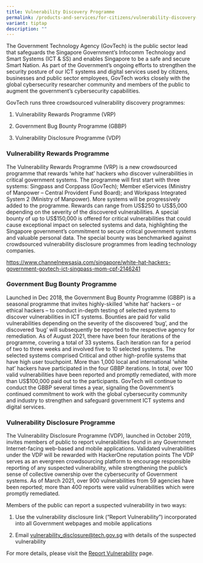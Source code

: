 ```yaml
---
title: Vulnerability Discovery Programme
permalink: /products-and-services/for-citizens/vulnerability-discovery-programme/
variant: tiptap
description: ""
---
```

<p>The Government Technology Agency (GovTech) is the public sector lead that
safeguards the Singapore Government’s Infocomm Technology and Smart Systems
(ICT &amp; SS) and enables Singapore to be a safe and secure Smart Nation.
As part of the Government’s ongoing efforts to strengthen the security
posture of our ICT systems and digital services used by citizens, businesses
and public sector employees, GovTech works closely with the global cybersecurity
researcher community and members of the public to augment the government’s
cybersecurity capabilities.</p>
<p></p>
<p>GovTech runs three crowdsourced vulnerability discovery programmes:</p>
<ol data-tight="true" class="tight">
<li>
<p>Vulnerability Rewards Programme (VRP)</p>
</li>
<li>
<p>Government Bug Bounty Programme (GBBP)</p>
</li>
<li>
<p>Vulnerability Disclosure Programme (VDP)</p>
</li>
</ol>
<p></p>
<h3>Vulnerability Rewards Programme </h3>
<p>The Vulnerability Rewards Programme (VRP) is a new crowdsourced programme
that rewards ‘white hat’ hackers who discover vulnerabilities in critical
government systems. The programme will first start with three systems:
Singpass and Corppass (GovTech); Member eServices (Ministry of Manpower
– Central Provident Fund Board); and Workpass Integrated System 2 (Ministry
of Manpower). More systems will be progressively added to the programme.
Rewards can range from US$250 to US$5,000 depending on the severity of
the discovered vulnerabilities. A special bounty of up to US$150,000 is
offered for critical vulnerabilities that could cause exceptional impact
on selected systems and data, highlighting the Singapore government’s commitment
to secure critical government systems and valuable personal data. The special
bounty was benchmarked against crowdsourced vulnerability disclosure programmes
from leading technology companies.</p>
<p><a href="https://www.channelnewsasia.com/singapore/white-hat-hackers-government-govtech-ict-singpass-mom-cpf-2146241" rel="noopener noreferrer nofollow" target="_blank">https://www.channelnewsasia.com/singapore/white-hat-hackers-government-govtech-ict-singpass-mom-cpf-2146241</a>
</p>
<p></p>
<h3>Government Bug Bounty Programme </h3>
<p>Launched in Dec 2018, the Government Bug Bounty Programme (GBBP) is a
seasonal programme that invites highly-skilled ‘white hat’ hackers – or
ethical hackers – to conduct in-depth testing of selected systems to discover
vulnerabilities in ICT systems. Bounties are paid for valid vulnerabilities
depending on the severity of the discovered ‘bug’, and the discovered ‘bug’
will subsequently be reported to the respective agency for remediation.
As of August 2021, there have been four iterations of the programme, covering
a total of 33 systems. Each iteration ran for a period of two to three
weeks and involved five to 10 selected systems. The selected systems comprised
Critical and other high-profile systems that have high user touchpoint.
More than 1,000 local and international ‘white hat’ hackers have participated
in the four GBBP iterations. In total, over 100 valid vulnerabilities have
been reported and promptly remediated, with more than US$100,000 paid out
to the participants. GovTech will continue to conduct the GBBP several
times a year, signaling the Government’s continued commitment to work with
the global cybersecurity community and industry to strengthen and safeguard
government ICT systems and digital services.</p>
<p></p>
<h3>Vulnerability Disclosure Programme </h3>
<p>The Vulnerability Disclosure Programme (VDP), launched in October 2019,
invites members of public to report vulnerabilities found in any Government
Internet-facing web-based and mobile applications. Validated vulnerabilities
under the VDP will be rewarded with HackerOne reputation points The VDP
serves as an evergreen crowdsourcing platform to encourage responsible
reporting of any suspected vulnerability, while strengthening the public’s
sense of collective ownership over the cybersecurity of Government systems.
As of March 2021, over 900 vulnerabilities from 59 agencies have been reported;
more than 400 reports were valid vulnerabilities which were promptly remediated.</p>
<p>Members of the public can report a suspected vulnerability in two ways:</p>
<ol data-tight="true" class="tight">
<li>
<p>Use the vulnerability disclosure link (“Report Vulnerability”) incorporated
into all Government webpages and mobile applications</p>
</li>
<li>
<p>Email <a href="mailto:vulnerability_disclosure@tech.gov.sg" rel="noopener noreferrer nofollow" target="_blank">vulnerability_disclosure@tech.gov.sg</a> with
details of the suspected vulnerability</p>
</li>
</ol>
<p>For more details, please visit the <a href="/report-vulnerability" rel="noopener noreferrer nofollow" target="_blank">Report Vulnerability</a> page.</p>